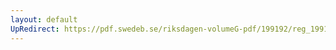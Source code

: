```yaml
---
layout: default
UpRedirect: https://pdf.swedeb.se/riksdagen-volumeG-pdf/199192/reg_199192/reg_199192_0716.pdf
---
```

